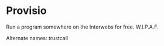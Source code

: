 # Provisio
Run a program somewhere on the Interwebs for free. W.I.P.A.F.

Alternate names: trustcall
